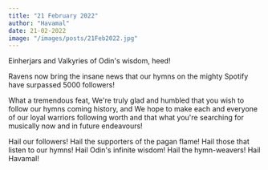 ```yaml
---
title: "21 February 2022"
author: "Havamal"
date: 21-02-2022
image: "/images/posts/21Feb2022.jpg"
---
```


Einherjars and Valkyries of Odin's wisdom, heed!

Ravens now bring the insane news that our hymns on the mighty Spotify have surpassed 5000 followers!

What a tremendous feat, We're truly glad and humbled that you wish to follow our hymns coming history, and We hope to make each and everyone of our loyal warriors following worth and that what you're searching for musically now and in future endeavours!

Hail our followers! Hail the supporters of the pagan flame! Hail those that listen to our hymns! Hail Odin's infinite wisdom! Hail the hymn-weavers! Hail Havamal!